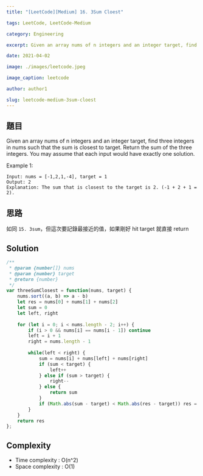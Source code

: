 ```yaml
---
title: "[LeetCode][Medium] 16. 3Sum Cloest"

tags: LeetCode, LeetCode-Medium

category: Engineering

excerpt: Given an array nums of n integers and an integer target, find three integers in nums such that the sum is closest to target. Return the sum of the three integers. You may assume that each input would have exactly one solution.

date: 2021-04-02

image: ./images/leetcode.jpeg

image_caption: leetcode

author: author1

slug: leetcode-medium-3sum-cloest
---
```


## 題目

Given an array nums of n integers and an integer target, find three integers in nums such that the sum is closest to target. Return the sum of the three integers. You may assume that each input would have exactly one solution.

Example 1:

```
Input: nums = [-1,2,1,-4], target = 1
Output: 2
Explanation: The sum that is closest to the target is 2. (-1 + 2 + 1 = 2).
```

## 思路

如同 `15. 3sum`，但這次要記錄最接近的值，如果剛好 hit target 就直接 return


## Solution
```javascript
/**
 * @param {number[]} nums
 * @param {number} target
 * @return {number}
 */
var threeSumClosest = function(nums, target) {
    nums.sort((a, b) => a - b)
    let res = nums[0] + nums[1] + nums[2]
    let sum = 0
    let left, right
    
    for (let i = 0; i < nums.length - 2; i++) {
        if (i > 0 && nums[i] == nums[i - 1]) continue
        left = i + 1
        right = nums.length - 1
        
        while(left < right) {
            sum = nums[i] + nums[left] + nums[right]
            if (sum < target) {
                left++
            } else if (sum > target) {
                right--
            } else {
                return sum
            }
            if (Math.abs(sum - target) < Math.abs(res - target)) res = sum
        }
    }
    return res
};
```

## Complexity

- Time complexity : O(n^2)
- Space complexity : O(1)
